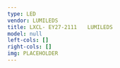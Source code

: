 ```yaml
---
type: LED
vendor: LUMILEDS
title: LXCL- EY27-2111　　LUMILEDS
model: null
left-cols: []
right-cols: []
img: PLACEHOLDER
---
```

